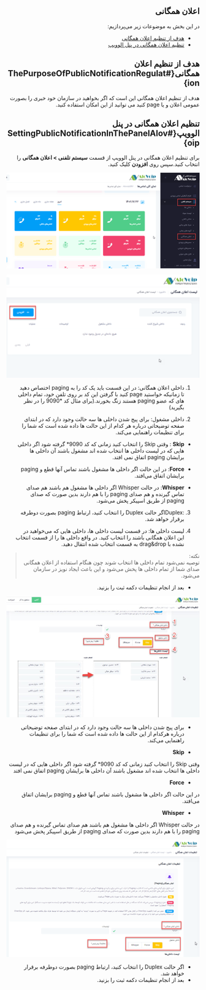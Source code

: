<div dir="rtl">

## اعلان همگانی

در این بخش به موضوعات زیر می‌پردازیم:
- [هدف از تنظیم اعلان همگانی ](#ThePurposeOfPublicNotificationRegulation)
- [تنظیم اعلان همگانی در پنل الوویپ ](#SettingPublicNotificationInThePanelAlovoip)

## هدف از تنظیم اعلان همگانی{#ThePurposeOfPublicNotificationRegulation}
هدف از تنظیم اعلان همگانی این است که اگر بخواهید در سازمان خود خبری را بصورت عمومی اعلان و یا page کنید می توانید از این امکان استفاده کنید.

## تنظیم اعلان همگانی در پنل الوویپ{#SettingPublicNotificationInThePanelAlovoip}
برای تنظیم اعلان همگانی در پنل الوویپ از قسمت **سیستم تلفنی > اعلان همگانی** را انتخاب کنید.سپس روی **افزودن** کلیک کنید. 


![مسیر باز کردن ماژول اعلان همگانی ](./Images/route-paging1.png)

![مسیر باز کردن ماژول اعلان همگانی ](./Images/route-paging2.png)

1.	داخلی اعلان همگانی: در این قسمت باید یک کد را به paging اختصاص دهید تا زمانیکه خواستید page کنید با گرفتن این کد بر روی تلفن خود، تمام داخلی های که عضو paging هستند زنگ بخورند.(برای مثال کد *9090 را در نظر بگیرید)

2.	داخلی مشغول: برای پیج شدن داخلی ها سه حالت وجود دارد  که در ابتدای صفحه توضیحاتی درباره هر کدام از این حالت ها داده شده است که شما را برای تنظیمات راهنمایی می‌کند.

- **Skip** : وقتی Skip را انتخاب کنید زمانی  که کد 9090*  گرفته شود اگر داخلی هایی که در لیست داخلی ها انتخاب شده اند مشغول باشند آن داخلی ها برایشان paging اتفاق نمی افتد.

- **Force**: در این حالت اگر داخلی ها مشغول باشند تماس آنها قطع و paging برایشان اتفاق می‌افتد.

- **Whisper**: در حالت Whisper اگر داخلی ها مشغول  هم باشند هم صدای تماس گیرنده و هم صدای paging را با هم دارند بدین صورت که صدای paging از طریق اسپیکر پخش می‌شود. 

3.	 :Duplexاگر حالت Duplex  را انتخاب کنید، ارتباط paging بصورت دوطرفه برقرار خواهد شد.

4.	لیست داخلی ها: در قسمت لیست داخلی ها، داخلی هایی که می‌خواهید در این اعلان همگانی باشند را انتخاب کنید. در واقع داخلی ها را از قسمت انتخاب نشده با drag&drop به قسمت انتخاب شده انتقال دهید.

>نکته:<br> توصیه نمی‌شود تمام داخلی ها انتخاب شوند چون هنگام استفاده از اعلان همگانی صدای شما از تمام داخلی ها پخش می‌شود و این باعث ایجاد نویز در سازمان می‌شود.
- بعد از انجام تنظیمات دکمه ثبت را بزنید.


![مسیر باز کردن ماژول اعلان همگانی ](./Images/paging-1-new.jpg)

- برای پیج شدن داخلی ها سه حالت وجود دارد  که در ابتدای صفحه توضیحاتی درباره هرکدام از این حالت ها داده شده است که شما را برای تنظیمات 
راهنمایی می‌کند.

-  **Skip**

وقتی Skip را انتخاب کنید زمانی  که کد 9090*  گرفته شود اگر داخلی هایی که در لیست داخلی ها انتخاب شده اند مشغول باشند آن داخلی ها برایشان paging اتفاق نمی افتد

- **Force**

در این حالت اگر داخلی ها مشغول باشند تماس آنها قطع و paging برایشان اتفاق می‌افتد.

- **Whisper**

در حالت Whisper اگر داخلی ها مشغول  هم باشند هم صدای تماس گیرنده و هم صدای paging را با هم دارند بدین صورت که صدای paging از طریق اسپیکر پخش می‌شود

![مسیر باز کردن ماژول اعلان همگانی ](./Images/route-paging4.png)
- اگر حالت Duplex  را انتخاب کنید، ارتباط paging بصورت دوطرفه برقرار خواهد شد.
- بعد از انجام تنظیمات دکمه ثبت را بزنید.

</div>